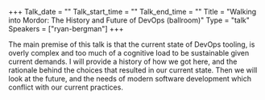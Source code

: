 +++
Talk_date = ""
Talk_start_time = ""
Talk_end_time = ""
Title = "Walking into Mordor: The History and Future of DevOps (ballroom)"
Type = "talk"
Speakers = ["ryan-bergman"]
+++

The main premise of this talk is that the current state of DevOps tooling, is overly complex and too much of a cognitive load to be sustainable given current demands. I will provide a history of how we got here, and the rationale behind the choices that resulted in our current state. Then we will look at the future, and the needs of modern software development which conflict with our current practices.

